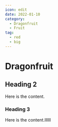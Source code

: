 ```yaml
---
icon: edit
date: 2022-01-10
category:
  - Dragonfruit
  - Fruit
tag:
  - red
  - big
---
```


# Dragonfruit

## Heading 2

Here is the content.

### Heading 3

Here is the content.llllll
